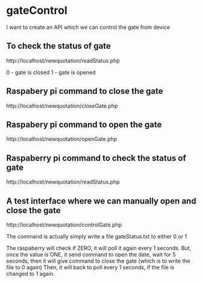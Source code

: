 # gateControl
I want to create an API which we can control the gate from device

## To check the status of gate
http://localhost/newquotation/readStatus.php

0 - gate is closed
1 - gate is opened

## Raspabery pi command to close the gate

http://localhost/newquotation/closeGate.php

## Raspabery pi command to open the gate

http://localhost/newquotation/openGate.php

## Raspaberry pi command to check the status of gate
http://localhost/newquotation/readStatus.php

## A test interface where we can manually open and close the gate
http://localhost/newquotation/controlGate.php


The command is actually simply write a file gateStatus.txt to either 0 or 1

The raspaberry will check if ZERO, it will poll it again every 1 seconds.
But, once the value is ONE, it send command to open the date, wait for 5 seconds, then
  it will give command to close the gate (which is to write the file to 0 again)
Then, it will back to poll every 1 seconds, if the file is changed to 1 again.




